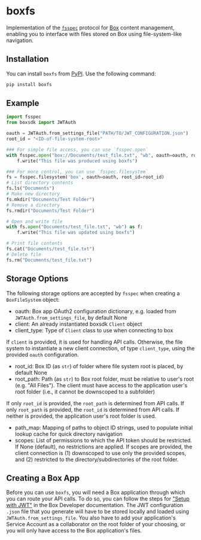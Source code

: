 # boxfs

Implementation of the [`fsspec`](https://filesystem-spec.readthedocs.io/en/latest/index.html) protocol for [Box](https://www.box.com/overview) content
management, enabling you to interface with files stored on Box using
file-system-like navigation.

## Installation

You can install `boxfs` from [PyPI](https://pypi.org/project/boxfs/). Use the following
command:

```bash
pip install boxfs
```

## Example

```python
import fsspec
from boxsdk import JWTAuth

oauth = JWTAuth.from_settings_file("PATH/TO/JWT_CONFIGURATION.json")
root_id = "<ID-of-file-system-root>"

### For simple file access, you can use `fsspec.open`
with fsspec.open("box://Documents/test_file.txt", "wb", oauth=oauth, root_id=root_id) as f:
    f.write("This file was produced using boxfs")

### For more control, you can use `fsspec.filesystem`
fs = fsspec.filesystem('box', oauth=oauth, root_id=root_id)
# List directory contents
fs.ls("Documents")
# Make new directory
fs.mkdir("Documents/Test Folder")
# Remove a directory
fs.rmdir("Documents/Test Folder")

# Open and write file
with fs.open("Documents/test_file.txt", "wb") as f:
    f.write("This file was updated using boxfs")

# Print file contents
fs.cat("Documents/test_file.txt")
# Delete file
fs.rm("Documents/test_file.txt")
```

## Storage Options

The following storage options are accepted by `fsspec` when creating a `BoxFileSystem`
object:

- oauth: Box app OAuth2 configuration dictionary, e.g. loaded from
    `JWTAuth.from_settings_file`, by default None
- client: An already instantiated boxsdk `Client` object
- client_type: Type of `Client` class to use when connecting to box

If `client` is provided, it is used for handling API calls. Otherwise, the file
system to instantiate a new client connection, of type `client_type`, using the
provided `oauth` configuration.

- root_id: Box ID (as `str`) of folder where file system root is placed, by default
    None
- root_path: Path (as `str`) to Box root folder, must be relative to user's root
    (e.g. "All Files"). The client must have access to the application user's root
    folder (i.e., it cannot be downscoped to a subfolder)

If only `root_id` is provided, the `root_path` is determined from API calls. If 
only `root_path` is provided, the `root_id` is determined from API calls. If
neither is provided, the application user's root folder is used.

- path_map: Mapping of paths to object ID strings, used to populate initial lookup
    cache for quick directory navigation
- scopes: List of permissions to which the API token should be restricted. If None
    (default), no restrictions are applied. If scopes are provided, the client
    connection is (1) downscoped to use only the provided scopes, and
    (2) restricted to the directory/subdirectories of the root folder.

## Creating a Box App

Before you can use `boxfs`, you will need a Box application through which you can route
your API calls. To do so, you can follow the steps for
["Setup with JWT"](https://developer.box.com/guides/authentication/jwt/jwt-setup/)
in the Box Developer documentation. The JWT configuration `.json` file that
you generate will have to be stored locally and loaded using
`JWTAuth.from_settings_file`. You also have to add your application's
Service Account as a collaborator on the root folder of your choosing, or
you will only have access to the Box application's files.

